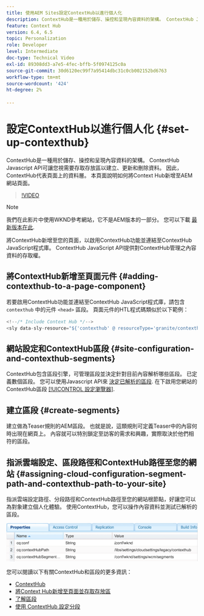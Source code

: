 ```yaml
---
title: 使用AEM Sites設定ContextHub以進行個人化
description: ContextHub是一種用於儲存、操控和呈現內容資料的架構。 ContextHub Javascript API可讓您視需要存取存放區以建立、更新和刪除資料。 因此，ContextHub代表頁面上的資料層。 本頁面說明如何將Context Hub新增至AEM網站頁面。
feature: Context Hub
version: 6.4, 6.5
topic: Personalization
role: Developer
level: Intermediate
doc-type: Technical Video
exl-id: 89308dd3-a7e5-4fec-bffb-5f0974125c0a
source-git-commit: 30d6120ec99f7a95414dbc31c0cb002152bd6763
workflow-type: tm+mt
source-wordcount: '424'
ht-degree: 2%

---
```


# 設定ContextHub以進行個人化 {#set-up-contexthub}

ContextHub是一種用於儲存、操控和呈現內容資料的架構。 ContextHub Javascript API可讓您視需要存取存放區以建立、更新和刪除資料。 因此，ContextHub代表頁面上的資料層。 本頁面說明如何將Context Hub新增至AEM網站頁面。

>[!VIDEO](https://video.tv.adobe.com/v/23765?quality=12&learn=on)

>[!NOTE]
>
>我們在此影片中使用WKND參考網站，它不是AEM版本的一部分。 您可以下載 [最新版本在此](https://github.com/adobe/aem-guides-wknd/releases).

將ContextHub新增至您的頁面，以啟用ContextHub功能並連結至ContextHub JavaScript程式庫。 ContextHub JavaScript API提供對ContextHub管理之內容資料的存取權。

## 將ContextHub新增至頁面元件 {#adding-contexthub-to-a-page-component}

若要啟用ContextHub功能並連結至ContextHub JavaScript程式庫，請包含 `contexthub` 中的元件 `<head>` 區段。 頁面元件的HTL程式碼類似於以下範例：

```java
<!--/* Include Context Hub */-->
<sly data-sly-resource="${'contexthub' @ resourceType='granite/contexthub/components/contexthub'}"/>
```

## 網站設定和ContextHub區段 {#site-configuration-and-contexthub-segments}

ContextHub包含區段引擎，可管理區段並決定針對目前內容解析哪些區段。 已定義數個區段。 您可以使用Javascript API來 [決定已解析的區段](https://helpx.adobe.com/experience-manager/6-5/sites/developing/using/ch-adding.html#DeterminingResolvedContextHubSegments). 在下啟用您網站的ContextHub區段 [[!UICONTROL 設定瀏覽器]](https://experienceleague.adobe.com/docs/experience-manager-cloud-service/implementing/developing/configurations.html).

## 建立區段 {#create-segments}

建立做為Teaser規則的AEM區段。 也就是說，這類規則可定義Teaser中的內容何時出現在網頁上。 內容就可以特別鎖定至訪客的需求和興趣，實際取決於他們相符的區段。

## 指派雲端設定、區段路徑和ContextHub路徑至您的網站 {#assigning-cloud-configuration-segment-path-and-contexthub-path-to-your-site}

指派雲端設定路徑、分段路徑和ContextHub路徑至您的網站根節點，好讓您可以為對象建立個人化體驗。 使用ContextHub，您可以操作內容資料並測試已解析的區段。

![CRXDE Lite](assets/crx-de-properties.png)

您可以閱讀以下有關ContextHub和區段的更多資訊：

* [ContextHub](https://helpx.adobe.com/experience-manager/6-5/sites/developing/using/contexthub.html)
* [將Context Hub新增至頁面並存取存放區](https://helpx.adobe.com/experience-manager/6-5/sites/developing/using/ch-adding.html)
* [了解區段](https://helpx.adobe.com/experience-manager/6-5/sites/classic-ui-authoring/using/classic-personalization-campaigns-segmentation.html)
* [使用 ContextHub 設定分段](https://helpx.adobe.com/experience-manager/6-5/sites/administering/using/segmentation.html)
